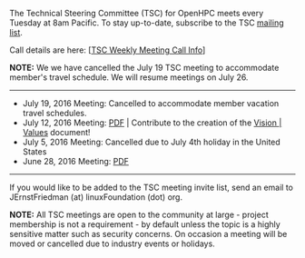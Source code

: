 The Technical Steering Committee (TSC) for OpenHPC meets every Tuesday at 8am Pacific. To stay up-to-date, subscribe to the TSC [mailing list](https://lists.openhpc.community/mailman/listinfo/openhpc-tsc). 

Call details are here: [[TSC Weekly Meeting Call Info](https://github.com/openhpc/ohpc/wiki/TSC-Weekly-Meeting-Call-Info:)]

**NOTE:** We we have cancelled the July 19 TSC meeting to accommodate member's travel schedule. We will resume meetings on July 26.

***

* July 19, 2016 Meeting: Cancelled to accommodate member vacation travel schedules.
* July 12, 2016 Meeting: [PDF](http://bit.ly/OHPCTSC20160712) | Contribute to the creation of the [Vision | Values](bit.ly/OHPCTSCVizVal) document!
* July 5, 2016 Meeting: Cancelled due to July 4th holiday in the United States
* June 28, 2016 Meeting: [PDF](http://bit.ly/ohpctsc20160628)

<!-- * June 21, 2016 Meeting: [PDF] -->
<!-- * June 14, 2016 Meeting: [PDF] -->
<!-- * June 07, 2016 Meeting: [PDF] -->
<!-- * May 31, 2016 Meeting: [PDF] -->

***

If you would like to be added to the TSC meeting invite list, send an email to JErnstFriedman (at) linuxFoundation (dot) org.

**NOTE:** All TSC meetings are open to the community at large - project membership is not a requirement - by default unless the topic is a highly sensitive matter such as security concerns. On occasion a meeting will be moved or cancelled due to industry events or holidays. 
